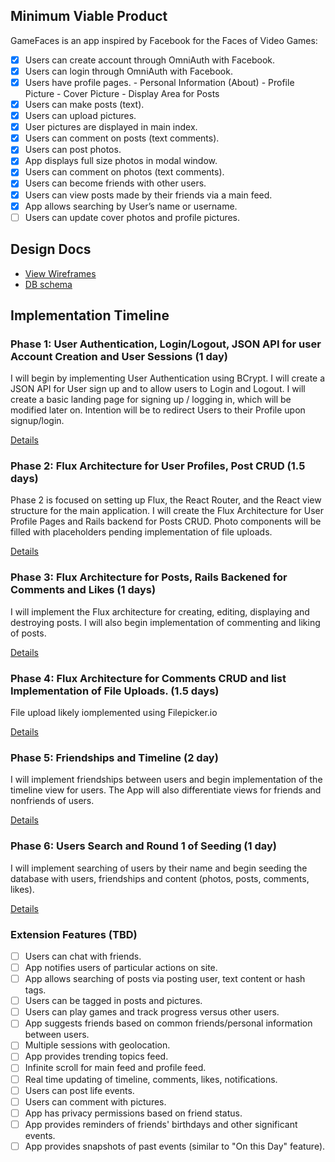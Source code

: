 ## Minimum Viable Product

GameFaces is an app inspired by Facebook for the Faces of Video Games:

<!-- This is a Markdown checklist. Use it to keep track of your progress! -->

- [x] Users can create account through OmniAuth with Facebook.
- [x] Users can login through OmniAuth with Facebook.
- [x] Users have profile pages.
      - Personal Information (About)
      - Profile Picture
      - Cover Picture
      - Display Area for Posts
- [x] Users can make posts (text).
- [x] Users can upload pictures.
- [x] User pictures are displayed in main index.
- [x] Users can comment on posts (text comments).
- [x] Users can post photos.
- [x] App displays full size photos in modal window.
- [x] Users can comment on photos (text comments).
- [x] Users can become friends with other users.
- [x] Users can view posts made by their friends via a main feed.
- [x] App allows searching by User’s name or username.
- [ ] Users can update cover photos and profile pictures.

## Design Docs
* [View Wireframes][view]
* [DB schema][schema]

[view]: ./docs/wireframes/GameFaceWireframes.pdf
[schema]: ./docs/DatabaseSchema.pdf

## Implementation Timeline

### Phase 1: User Authentication, Login/Logout, JSON API for user Account Creation and User Sessions (1 day)

I will begin by implementing User Authentication using BCrypt. I will create a
JSON API for User sign up and to allow users to Login and Logout. I will create
a basic landing page for signing up / logging in, which will be modified later on.
Intention will be to redirect Users to their Profile upon signup/login.

[Details][phase-one]

### Phase 2: Flux Architecture for User Profiles, Post CRUD (1.5 days)

Phase 2 is focused on setting up Flux, the React Router, and the React view
structure for the main application. I will create the Flux Architecture for
User Profile Pages and Rails backend for Posts CRUD. Photo components will be
filled with placeholders pending implementation of file uploads.


[Details][phase-two]

### Phase 3: Flux Architecture for Posts, Rails Backened for Comments and Likes (1 days)

I will implement the Flux architecture for creating, editing, displaying and
destroying posts. I will also begin implementation of commenting and liking of posts.


[Details][phase-three]

### Phase 4: Flux Architecture for Comments CRUD and list Implementation of File Uploads. (1.5 days)

File upload likely iomplemented using Filepicker.io

[Details][phase-four]

### Phase 5: Friendships and Timeline (2 day)

I will implement friendships between users and begin implementation of the timeline
view for users. The App will also differentiate views for friends and nonfriends of users.

[Details][phase-five]

### Phase 6: Users Search and Round 1 of Seeding (1 day)

I will implement searching of users by their name and begin seeding the
database with users, friendships and content (photos, posts, comments, likes).

[Details][phase-six]

### Extension Features (TBD)
- [ ] Users can chat with friends.
- [ ] App notifies users of particular actions on site.
- [ ] App allows searching of posts via posting user, text content or hash tags.
- [ ] Users can be tagged in posts and pictures.
- [ ] Users can play games and track progress versus other users.
- [ ] App suggests friends based on common friends/personal information between users.
- [ ] Multiple sessions with geolocation.
- [ ] App provides trending topics feed.
- [ ] Infinite scroll for main feed and profile feed.
- [ ] Real time updating of timeline, comments, likes, notifications.
- [ ] Users can post life events.
- [ ] Users can comment with pictures.
- [ ] App has privacy permissions based on friend status.
- [ ] App provides reminders of friends' birthdays and other significant events.
- [ ] App provides snapshots of past events (similar to "On this Day" feature).

[phase-one]: ./phases/phase1.md
[phase-two]: ./phases/phase2.md
[phase-three]: ./phases/phase3.md
[phase-four]: ./phases/phase4.md
[phase-five]: ./phases/phase5.md
[phase-six]: ./phases/phase6.md
